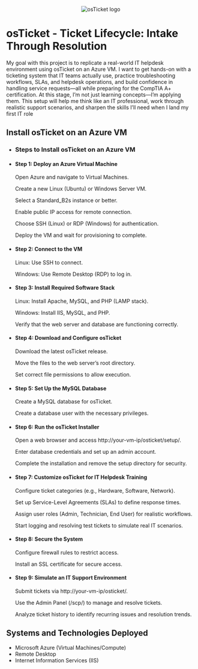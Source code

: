 <p align="center">
<img src="https://i.imgur.com/9dYCotk.png" alt="osTicket logo"/>
</p>

<h1>osTicket - Ticket Lifecycle: Intake Through Resolution</h1>
My goal with this project is to replicate a real-world IT helpdesk environment using osTicket on an Azure VM. I want to get hands-on with a ticketing system that IT teams actually use, practice troubleshooting workflows, SLAs, and helpdesk operations, and build confidence in handling service requests—all while preparing for the CompTIA A+ certification. At this stage, I’m not just learning concepts—I’m applying them. This setup will help me think like an IT professional, work through realistic support scenarios, and sharpen the skills I’ll need when I land my first IT role<br />


<h2>Install osTicket on an Azure VM</h2>

- ### Steps to Install osTicket on an Azure VM
- ####  Step 1: Deploy an Azure Virtual Machine
    Open Azure and navigate to Virtual Machines. 

    Create a new Linux (Ubuntu) or Windows Server VM.

    Select a Standard_B2s instance or better.

    Enable public IP access for remote connection.

    Choose SSH (Linux) or RDP (Windows) for authentication.

    Deploy the VM and wait for provisioning to complete.

- #### Step 2: Connect to the VM
    Linux: Use SSH to connect.

    Windows: Use Remote Desktop (RDP) to log in.

- #### Step 3: Install Required Software Stack
    Linux: Install Apache, MySQL, and PHP (LAMP stack).

    Windows: Install IIS, MySQL, and PHP.

    Verify that the web server and database are functioning correctly.

- #### Step 4: Download and Configure osTicket
     Download the latest osTicket release.

     Move the files to the web server’s root directory.

     Set correct file permissions to allow execution.

- #### Step 5: Set Up the MySQL Database
    Create a MySQL database for osTicket.

    Create a database user with the necessary privileges.

- #### Step 6: Run the osTicket Installer
    Open a web browser and access http://your-vm-ip/osticket/setup/.

    Enter database credentials and set up an admin account.

    Complete the installation and remove the setup directory for security.

- #### Step 7: Customize osTicket for IT Helpdesk Training
    Configure ticket categories (e.g., Hardware, Software, Network).

    Set up Service-Level Agreements (SLAs) to define response times.

    Assign user roles (Admin, Technician, End User) for realistic workflows.

    Start logging and resolving test tickets to simulate real IT scenarios.

- #### Step 8: Secure the System
    Configure firewall rules to restrict access.

    Install an SSL certificate for secure access.

- #### Step 9: Simulate an IT Support Environment
    Submit tickets via http://your-vm-ip/osticket/.

    Use the Admin Panel (/scp/) to manage and resolve tickets.

    Analyze ticket history to identify recurring issues and resolution trends.

<h2>Systems and Technologies Deployed</h2>

- Microsoft Azure (Virtual Machines/Compute)
- Remote Desktop
- Internet Information Services (IIS)
